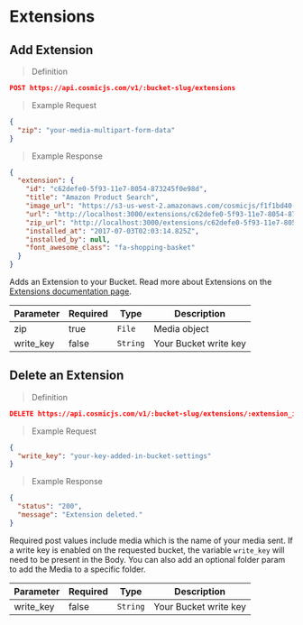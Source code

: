 # Extensions

## Add Extension

> Definition

```json
POST https://api.cosmicjs.com/v1/:bucket-slug/extensions
```

> Example Request

```json
{
  "zip": "your-media-multipart-form-data"
}
```


> Example Response

```json
{
  "extension": {
    "id": "c62defe0-5f93-11e7-8054-873245f0e98d",
    "title": "Amazon Product Search",
    "image_url": "https://s3-us-west-2.amazonaws.com/cosmicjs/f1f1bd40-5dcd-11e7-b529-51f126a4b6ee-shopping-cart.jpg",
    "url": "http://localhost:3000/extensions/c62defe0-5f93-11e7-8054-873245f0e98d/dist",
    "zip_url": "http://localhost:3000/extensions/c62defe0-5f93-11e7-8054-873245f0e98d/src/build.zip",
    "installed_at": "2017-07-03T02:03:14.825Z",
    "installed_by": null,
    "font_awesome_class": "fa-shopping-basket"
  }
}
```


Adds an Extension to your Bucket.  Read more about Extensions on the <a href="https://cosmicjs.com/docs/extensions" target="_blank">Extensions documentation page</a>.

Parameter | Required | Type | Description
--------- | ------- | ----------- | -----------
zip | true | `File` | Media object
write_key | false | `String` | Your Bucket write key


## Delete an Extension

> Definition

```json
DELETE https://api.cosmicjs.com/v1/:bucket-slug/extensions/:extension_id
```

> Example Request

```json
{
  "write_key": "your-key-added-in-bucket-settings"
}
```


> Example Response

```json
{
  "status": "200",
  "message": "Extension deleted."
}
```


Required post values include media which is the name of your media sent. If a write key is enabled on the requested bucket, the variable `write_key` will need to be present in the Body. You can also add an optional folder param to add the Media to a specific folder.

Parameter | Required | Type | Description
--------- | ------- | ----------- | -----------
write_key | false | `String` | Your Bucket write key